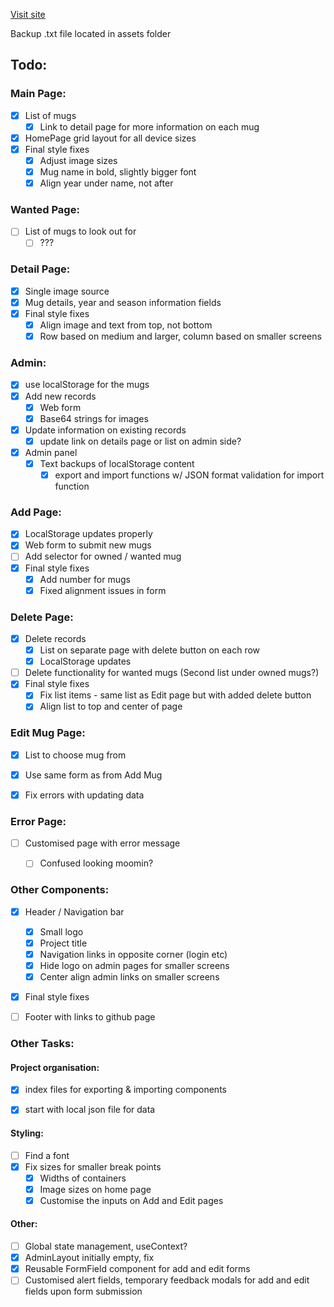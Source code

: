 [Visit site](https://moomin-mugs.netlify.app)

Backup .txt file located in assets folder
## Todo: 

### Main Page: 
- [x] List of mugs
    - [x] Link to detail page for more information on each mug 
- [x] HomePage grid layout for all device sizes 
- [x] Final style fixes
    - [x] Adjust image sizes
    - [x] Mug name in bold, slightly bigger font
    - [x] Align year under name, not after 

### Wanted Page: 
- [ ] List of mugs to look out for 
    - [ ] ???

### Detail Page: 
- [x] Single image source
- [x] Mug details, year and season information fields 
- [x] Final style fixes
    - [x] Align image and text from top, not bottom
    - [x] Row based on medium and larger, column based on smaller screens 

### Admin: 
- [x] use localStorage for the mugs 
- [x] Add new records
    - [x] Web form 
    - [x] Base64 strings for images 
- [x] Update information on existing records 
    - [x] update link on details page or list on admin side?
- [x] Admin panel
    - [x] Text backups of localStorage content 
        - [x] export and import functions w/ JSON format validation for import function  

### Add Page: 
- [x] LocalStorage updates properly 
- [x] Web form to submit new mugs
- [ ] Add selector for owned / wanted mug 
- [x] Final style fixes 
    - [x] Add number for mugs
    - [x] Fixed alignment issues in form 

### Delete Page: 
- [x] Delete records
    - [x] List on separate page with delete button on each row
    - [x] LocalStorage updates 
- [ ] Delete functionality for wanted mugs (Second list under owned mugs?)
- [x] Final style fixes 
    - [x] Fix list items - same list as Edit page but with added delete button 
    - [x] Align list to top and center of page 

### Edit Mug Page: 
- [x] List to choose mug from 
- [x] Use same form as from Add Mug
- [x] Fix errors with updating data 


### Error Page:
- [ ] Customised page with error message
    - [ ] Confused looking moomin?



### Other Components: 
- [x] Header / Navigation bar
    - [x] Small logo
    - [x] Project title 
    - [x] Navigation links in opposite corner (login etc) 
    - [x] Hide logo on admin pages for smaller screens
    - [x] Center align admin links on smaller screens 
- [x] Final style fixes
- [ ] Footer with links to github page


### Other Tasks: 
#### Project organisation: 
- [x] index files for exporting & importing components
- [x] start with local json file for data 


#### Styling: 
- [ ] Find a font 
- [x] Fix sizes for smaller break points
    - [x] Widths of containers 
    - [x] Image sizes on home page 
    - [x] Customise the inputs on Add and Edit pages 

#### Other: 
- [ ] Global state management, useContext? 
- [x] AdminLayout initially empty, fix
- [x] Reusable FormField component for add and edit forms 
- [ ] Customised alert fields, temporary feedback modals for add and edit fields upon form submission 
